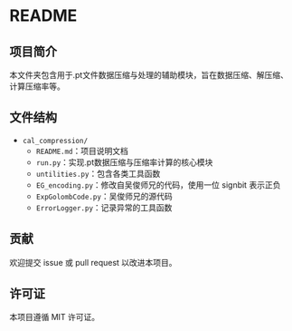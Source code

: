 # README
## 项目简介
本文件夹包含用于.pt文件数据压缩与处理的辅助模块，旨在数据压缩、解压缩、计算压缩率等。

## 文件结构
- `cal_compression/`
    - `README.md`：项目说明文档
    - `run.py`：实现.pt数据压缩与压缩率计算的核心模块
    - `untilities.py`：包含各类工具函数
    - `EG_encoding.py`：修改自吴俊师兄的代码，使用一位 signbit 表示正负
    - `ExpGolombCode.py`：吴俊师兄的源代码
    - `ErrorLogger.py`：记录异常的工具函数



## 贡献
欢迎提交 issue 或 pull request 以改进本项目。

## 许可证
本项目遵循 MIT 许可证。
